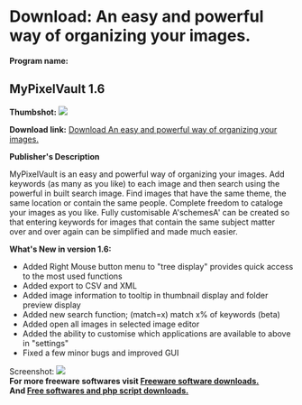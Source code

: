 # Download: An easy and powerful way of organizing your images.

**Program name:**

## MyPixelVault 1.6

  
**Thumbshot:** ![](http://www.freewarefiles.com/screenshot/mypixelvault_md.gif)   
  
**Download link:** [Download An easy and powerful way of organizing your images.](http://freesoftwares.boysofts.com/MyPixelVault_program_16340.html)  
  


**Publisher's Description**  
  


MyPixelVault is an easy and powerful way of organizing your images. Add keywords (as many as you like) to each image and then search using the powerful in built search image. Find images that have the same theme, the same location or contain the same people. Complete freedom to cataloge your images as you like. Fully customisable A'schemesA' can be created so that entering keywords for images that contain the same subject matter over and over again can be simplified and made much easier. 

**What's New in version 1.6:**

  * Added Right Mouse button menu to "tree display" provides quick access to the most used functions 
  * Added export to CSV and XML 
  * Added image information to tooltip in thumbnail display and folder preview display 
  * Added new search function; (match=x) match x% of keywords (beta) 
  * Added open all images in selected image editor 
  * Added the ability to customise which applications are available to above in "settings" 
  * Fixed a few minor bugs and improved GUI 

  
  
Screenshot: ![](http://www.freewarefiles.com/screenshot/mypixelvault.gif)   
**For more freeware softwares visit [Freeware software downloads.](http://freesoftwares.boysofts.com/)**   
**And [Free softwares and php script downloads.](http://www.boysofts.com/)**

